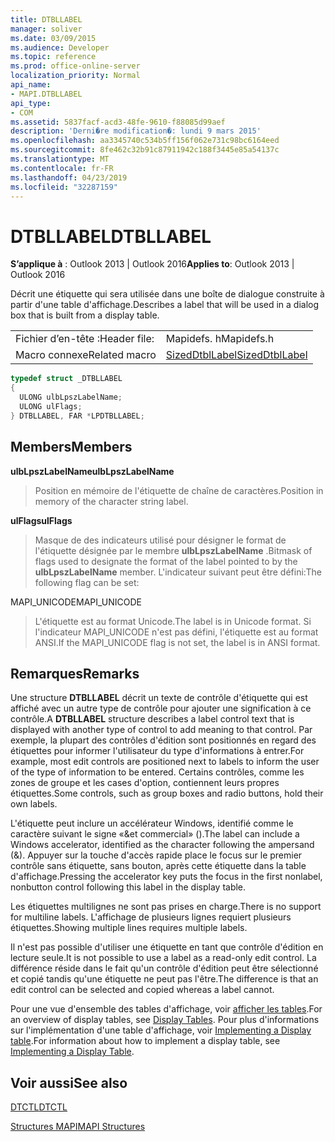 ```yaml
---
title: DTBLLABEL
manager: soliver
ms.date: 03/09/2015
ms.audience: Developer
ms.topic: reference
ms.prod: office-online-server
localization_priority: Normal
api_name:
- MAPI.DTBLLABEL
api_type:
- COM
ms.assetid: 5837facf-acd3-48fe-9610-f88085d99aef
description: 'Derni�re modification�: lundi 9 mars 2015'
ms.openlocfilehash: aa3345740c534b5ff156f062e731c98bc6164eed
ms.sourcegitcommit: 8fe462c32b91c87911942c188f3445e85a54137c
ms.translationtype: MT
ms.contentlocale: fr-FR
ms.lasthandoff: 04/23/2019
ms.locfileid: "32287159"
---
```

# <a name="dtbllabel"></a><span data-ttu-id="d31c3-103">DTBLLABEL</span><span class="sxs-lookup"><span data-stu-id="d31c3-103">DTBLLABEL</span></span>

  
  
<span data-ttu-id="d31c3-104">**S’applique à** : Outlook 2013 | Outlook 2016</span><span class="sxs-lookup"><span data-stu-id="d31c3-104">**Applies to**: Outlook 2013 | Outlook 2016</span></span> 
  
<span data-ttu-id="d31c3-105">Décrit une étiquette qui sera utilisée dans une boîte de dialogue construite à partir d'une table d'affichage.</span><span class="sxs-lookup"><span data-stu-id="d31c3-105">Describes a label that will be used in a dialog box that is built from a display table.</span></span>
  
|||
|:-----|:-----|
|<span data-ttu-id="d31c3-106">Fichier d’en-tête :</span><span class="sxs-lookup"><span data-stu-id="d31c3-106">Header file:</span></span>  <br/> |<span data-ttu-id="d31c3-107">Mapidefs. h</span><span class="sxs-lookup"><span data-stu-id="d31c3-107">Mapidefs.h</span></span>  <br/> |
|<span data-ttu-id="d31c3-108">Macro connexe</span><span class="sxs-lookup"><span data-stu-id="d31c3-108">Related macro</span></span>  <br/> |[<span data-ttu-id="d31c3-109">SizedDtblLabel</span><span class="sxs-lookup"><span data-stu-id="d31c3-109">SizedDtblLabel</span></span>](sizeddtbllabel.md) <br/> |
   
```cpp
typedef struct _DTBLLABEL
{
  ULONG ulbLpszLabelName;
  ULONG ulFlags;
} DTBLLABEL, FAR *LPDTBLLABEL;

```

## <a name="members"></a><span data-ttu-id="d31c3-110">Members</span><span class="sxs-lookup"><span data-stu-id="d31c3-110">Members</span></span>

 <span data-ttu-id="d31c3-111">**ulbLpszLabelName**</span><span class="sxs-lookup"><span data-stu-id="d31c3-111">**ulbLpszLabelName**</span></span>
  
> <span data-ttu-id="d31c3-112">Position en mémoire de l'étiquette de chaîne de caractères.</span><span class="sxs-lookup"><span data-stu-id="d31c3-112">Position in memory of the character string label.</span></span>
    
 <span data-ttu-id="d31c3-113">**ulFlags**</span><span class="sxs-lookup"><span data-stu-id="d31c3-113">**ulFlags**</span></span>
  
> <span data-ttu-id="d31c3-114">Masque de des indicateurs utilisé pour désigner le format de l'étiquette désignée par le membre **ulbLpszLabelName** .</span><span class="sxs-lookup"><span data-stu-id="d31c3-114">Bitmask of flags used to designate the format of the label pointed to by the **ulbLpszLabelName** member.</span></span> <span data-ttu-id="d31c3-115">L'indicateur suivant peut être défini:</span><span class="sxs-lookup"><span data-stu-id="d31c3-115">The following flag can be set:</span></span> 
    
<span data-ttu-id="d31c3-116">MAPI_UNICODE</span><span class="sxs-lookup"><span data-stu-id="d31c3-116">MAPI_UNICODE</span></span> 
  
> <span data-ttu-id="d31c3-117">L'étiquette est au format Unicode.</span><span class="sxs-lookup"><span data-stu-id="d31c3-117">The label is in Unicode format.</span></span> <span data-ttu-id="d31c3-118">Si l'indicateur MAPI_UNICODE n'est pas défini, l'étiquette est au format ANSI.</span><span class="sxs-lookup"><span data-stu-id="d31c3-118">If the MAPI_UNICODE flag is not set, the label is in ANSI format.</span></span>
    
## <a name="remarks"></a><span data-ttu-id="d31c3-119">Remarques</span><span class="sxs-lookup"><span data-stu-id="d31c3-119">Remarks</span></span>

<span data-ttu-id="d31c3-120">Une structure **DTBLLABEL** décrit un texte de contrôle d'étiquette qui est affiché avec un autre type de contrôle pour ajouter une signification à ce contrôle.</span><span class="sxs-lookup"><span data-stu-id="d31c3-120">A **DTBLLABEL** structure describes a label control text that is displayed with another type of control to add meaning to that control.</span></span> <span data-ttu-id="d31c3-121">Par exemple, la plupart des contrôles d'édition sont positionnés en regard des étiquettes pour informer l'utilisateur du type d'informations à entrer.</span><span class="sxs-lookup"><span data-stu-id="d31c3-121">For example, most edit controls are positioned next to labels to inform the user of the type of information to be entered.</span></span> <span data-ttu-id="d31c3-122">Certains contrôles, comme les zones de groupe et les cases d'option, contiennent leurs propres étiquettes.</span><span class="sxs-lookup"><span data-stu-id="d31c3-122">Some controls, such as group boxes and radio buttons, hold their own labels.</span></span> 
  
<span data-ttu-id="d31c3-123">L'étiquette peut inclure un accélérateur Windows, identifié comme le caractère suivant le signe «&amp;et commercial» ().</span><span class="sxs-lookup"><span data-stu-id="d31c3-123">The label can include a Windows accelerator, identified as the character following the ampersand (&amp;).</span></span> <span data-ttu-id="d31c3-124">Appuyer sur la touche d'accès rapide place le focus sur le premier contrôle sans étiquette, sans bouton, après cette étiquette dans la table d'affichage.</span><span class="sxs-lookup"><span data-stu-id="d31c3-124">Pressing the accelerator key puts the focus in the first nonlabel, nonbutton control following this label in the display table.</span></span>
  
<span data-ttu-id="d31c3-125">Les étiquettes multilignes ne sont pas prises en charge.</span><span class="sxs-lookup"><span data-stu-id="d31c3-125">There is no support for multiline labels.</span></span> <span data-ttu-id="d31c3-126">L'affichage de plusieurs lignes requiert plusieurs étiquettes.</span><span class="sxs-lookup"><span data-stu-id="d31c3-126">Showing multiple lines requires multiple labels.</span></span>
  
<span data-ttu-id="d31c3-127">Il n'est pas possible d'utiliser une étiquette en tant que contrôle d'édition en lecture seule.</span><span class="sxs-lookup"><span data-stu-id="d31c3-127">It is not possible to use a label as a read-only edit control.</span></span> <span data-ttu-id="d31c3-128">La différence réside dans le fait qu'un contrôle d'édition peut être sélectionné et copié tandis qu'une étiquette ne peut pas l'être.</span><span class="sxs-lookup"><span data-stu-id="d31c3-128">The difference is that an edit control can be selected and copied whereas a label cannot.</span></span> 
  
<span data-ttu-id="d31c3-129">Pour une vue d'ensemble des tables d'affichage, voir [afficher les tables](display-tables.md).</span><span class="sxs-lookup"><span data-stu-id="d31c3-129">For an overview of display tables, see [Display Tables](display-tables.md).</span></span> <span data-ttu-id="d31c3-130">Pour plus d'informations sur l'implémentation d'une table d'affichage, voir [Implementing a Display table](display-table-implementation.md).</span><span class="sxs-lookup"><span data-stu-id="d31c3-130">For information about how to implement a display table, see [Implementing a Display Table](display-table-implementation.md).</span></span>
  
## <a name="see-also"></a><span data-ttu-id="d31c3-131">Voir aussi</span><span class="sxs-lookup"><span data-stu-id="d31c3-131">See also</span></span>



[<span data-ttu-id="d31c3-132">DTCTL</span><span class="sxs-lookup"><span data-stu-id="d31c3-132">DTCTL</span></span>](dtctl.md)


[<span data-ttu-id="d31c3-133">Structures MAPI</span><span class="sxs-lookup"><span data-stu-id="d31c3-133">MAPI Structures</span></span>](mapi-structures.md)

